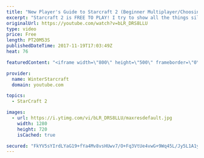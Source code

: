 ```yaml
---
title: "New Player's Guide to Starcraft 2 (Beginner Multiplayer/Choosing Race)"
excerpt: "Starcraft 2 is FREE TO PLAY! I try to show all the things silver league me wishes he had known in 2010!! Important Links (to outside resources): Sc2ReplayStats: https://sc2replaystats.com/ Team Liquid: http://www.teamliquid.net/ Reddit Resources: https://www.reddit.com/r/starcraft/wiki/related_reddits"
originalUrl: https://youtube.com/watch?v=bLR_DRS8LLU
type: video
price: Free
length: PT20M53S
publishedDateTime: 2017-11-19T17:03:49Z
heat: 76

featuredContent: "<iframe width=\"800\" height=\"500\" frameborder=\"0\" src=\"https://www.youtube.com/embed/bLR_DRS8LLU\" allow=\"accelerometer; autoplay; encrypted-media; gyroscope; picture-in-picture\" allowfullscreen></iframe>"

provider:
  name: WinterStarcraft
  domain: youtube.com

topics:
  - StarCraft 2

images:
  - url: https://i.ytimg.com/vi/bLR_DRS8LLU/maxresdefault.jpg
    width: 1280
    height: 720
    isCached: true

secured: "FkYV5sYIrdLYaG19+fYa4Mv8vsHUwv7/O+Fq3VtUe4vwG+9Wq45L/Jy5L1A1yM/5TqyyFmyKNVfx0VyGy5A0+9lkJhaZC9I7mVsZb232JxyhC8vIAuwQqPKm5rYepMMq0FtPCm8KqnZIN2ByBpxSlZ/Vd2jSDFHF9YEKoeUUjy3G470gyPU7zEU8q1c4VKbVpGMBcRhse3qmhEae9/IvHzWdWIchKATflC6WYkDEKffs3JFKuWTaIKQqwt5bUcwviMKYNYikh+EY1dQrRf1BTUN1VgzgnlJIu3QOLfcM2FW4tx6loeVt7aTYE4Pv/u/OC6oCoTPxesHZWn/Wm5No3z/odrb8JH7WUzgadWiZsOmSO+zaFWkDw0ZMndpsVYZmYpQXOKnhXZmos7mwmPPXmNQ3km3z9p5pY5jmZTBIgyYXCkZCbztH7fxGiteHvps0;C1rILi7vExPX3IY003XCpw=="
---
```


